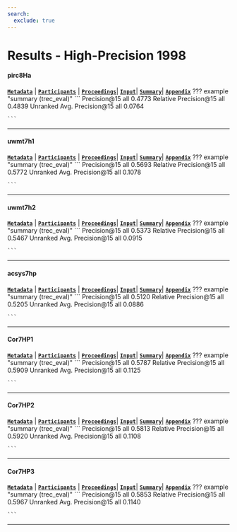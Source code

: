 ```yaml
---
search:
  exclude: true
---
```


# Results - High-Precision 1998 

#### pirc8Ha 
[**`Metadata`**](./runs.md#pirc8ha) | [**`Participants`**](./participants.md#cuny) | [**`Proceedings`**](./proceedings.md#trec-7-ad-hoc-high-precision-and-filtering-experiments-using-pircs)| [**`Input`**](https://trec.nist.gov/results/trec7/trec7.results.input/tracks/high_prec/input.pirc8Ha.gz)| [**`Summary`**](https://trec.nist.gov/results/trec7/trec7.results.summary/tracks/high_prec/summary.pirc8Ha.gz)| [**`Appendix`**](https://trec.nist.gov/pubs/trec7/appendices/A/hp_results/pirc8Ha.table.pdf.gz)
??? example "summary (trec_eval)"
	```
	Precision@15				all	0.4773
	Relative Precision@15		all	0.4839
	Unranked Avg. Precision@15	all	0.0764

	```
---
#### uwmt7h1 
[**`Metadata`**](./runs.md#uwmt7h1) | [**`Participants`**](./participants.md#waterloo) | [**`Proceedings`**](./proceedings.md#deriving-very-short-queries-for-high-precision-and-recall-multitext-experiments-for-trec-7)| [**`Input`**](https://trec.nist.gov/results/trec7/trec7.results.input/tracks/high_prec/input.uwmt7h1.gz)| [**`Summary`**](https://trec.nist.gov/results/trec7/trec7.results.summary/tracks/high_prec/summary.uwmt7h1.gz)| [**`Appendix`**](https://trec.nist.gov/pubs/trec7/appendices/A/hp_results/uwmt7h1.table.pdf.gz)
??? example "summary (trec_eval)"
	```
	Precision@15				all	0.5693
	Relative Precision@15		all	0.5772
	Unranked Avg. Precision@15	all	0.1078

	```
---
#### uwmt7h2 
[**`Metadata`**](./runs.md#uwmt7h2) | [**`Participants`**](./participants.md#waterloo) | [**`Proceedings`**](./proceedings.md#deriving-very-short-queries-for-high-precision-and-recall-multitext-experiments-for-trec-7)| [**`Input`**](https://trec.nist.gov/results/trec7/trec7.results.input/tracks/high_prec/input.uwmt7h2.gz)| [**`Summary`**](https://trec.nist.gov/results/trec7/trec7.results.summary/tracks/high_prec/summary.uwmt7h2.gz)| [**`Appendix`**](https://trec.nist.gov/pubs/trec7/appendices/A/hp_results/uwmt7h2.table.pdf.gz)
??? example "summary (trec_eval)"
	```
	Precision@15				all	0.5373
	Relative Precision@15		all	0.5467
	Unranked Avg. Precision@15	all	0.0915

	```
---
#### acsys7hp 
[**`Metadata`**](./runs.md#acsys7hp) | [**`Participants`**](./participants.md#anu) | [**`Proceedings`**](./proceedings.md#acsys-trec-7-experiments)| [**`Input`**](https://trec.nist.gov/results/trec7/trec7.results.input/tracks/high_prec/input.acsys7hp.gz)| [**`Summary`**](https://trec.nist.gov/results/trec7/trec7.results.summary/tracks/high_prec/summary.acsys7hp.gz)| [**`Appendix`**](https://trec.nist.gov/pubs/trec7/appendices/A/hp_results/acsys7hp.table.pdf.gz)
??? example "summary (trec_eval)"
	```
	Precision@15				all	0.5120
	Relative Precision@15		all	0.5205
	Unranked Avg. Precision@15	all	0.0886

	```
---
#### Cor7HP1 
[**`Metadata`**](./runs.md#cor7hp1) | [**`Participants`**](./participants.md#cornell/sabir) | [**`Proceedings`**](./proceedings.md#smart-high-precision-trec-7)| [**`Input`**](https://trec.nist.gov/results/trec7/trec7.results.input/tracks/high_prec/input.Cor7HP1.gz)| [**`Summary`**](https://trec.nist.gov/results/trec7/trec7.results.summary/tracks/high_prec/summary.Cor7HP1.gz)| [**`Appendix`**](https://trec.nist.gov/pubs/trec7/appendices/A/hp_results/Cor7HP1.table.pdf.gz)
??? example "summary (trec_eval)"
	```
	Precision@15				all	0.5787
	Relative Precision@15		all	0.5909
	Unranked Avg. Precision@15	all	0.1125

	```
---
#### Cor7HP2 
[**`Metadata`**](./runs.md#cor7hp2) | [**`Participants`**](./participants.md#cornell/sabir) | [**`Proceedings`**](./proceedings.md#smart-high-precision-trec-7)| [**`Input`**](https://trec.nist.gov/results/trec7/trec7.results.input/tracks/high_prec/input.Cor7HP2.gz)| [**`Summary`**](https://trec.nist.gov/results/trec7/trec7.results.summary/tracks/high_prec/summary.Cor7HP2.gz)| [**`Appendix`**](https://trec.nist.gov/pubs/trec7/appendices/A/hp_results/Cor7HP2.table.pdf.gz)
??? example "summary (trec_eval)"
	```
	Precision@15				all	0.5813
	Relative Precision@15		all	0.5920
	Unranked Avg. Precision@15	all	0.1108

	```
---
#### Cor7HP3 
[**`Metadata`**](./runs.md#cor7hp3) | [**`Participants`**](./participants.md#cornell/sabir) | [**`Proceedings`**](./proceedings.md#smart-high-precision-trec-7)| [**`Input`**](https://trec.nist.gov/results/trec7/trec7.results.input/tracks/high_prec/input.Cor7HP3.gz)| [**`Summary`**](https://trec.nist.gov/results/trec7/trec7.results.summary/tracks/high_prec/summary.Cor7HP3.gz)| [**`Appendix`**](https://trec.nist.gov/pubs/trec7/appendices/A/hp_results/Cor7HP3.table.pdf.gz)
??? example "summary (trec_eval)"
	```
	Precision@15				all	0.5853
	Relative Precision@15		all	0.5967
	Unranked Avg. Precision@15	all	0.1140

	```
---
